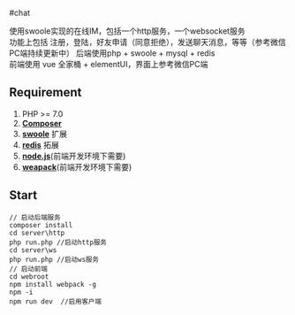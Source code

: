 #chat  

使用swoole实现的在线IM，包括一个http服务，一个websocket服务  
功能上包括 注册，登陆，好友申请（同意拒绝），发送聊天消息，等等（参考微信PC端持续更新中）
后端使用php + swoole + mysql + redis   
前端使用 vue 全家桶 + elementUI，界面上参考微信PC端 

## Requirement

1. PHP >= 7.0
2. **[Composer](https://getcomposer.org/)**
3. **[swoole](https://www.swoole.com/)** 扩展
4. **[redis](http://pecl.php.net/package/redis)** 拓展
5. **[node.js](https://nodejs.org/en/)**(前端开发环境下需要)  
6. **[weapack](http://webpack.github.io/)**(前端开发环境下需要)  
## Start
```shell
// 启动后端服务
composer install
cd server\http 
php run.php //启动http服务
cd server\ws
php run.php //启动ws服务
// 启动前端
cd webroot
npm install webpack -g
npm -i
npm run dev  //启用客户端
```